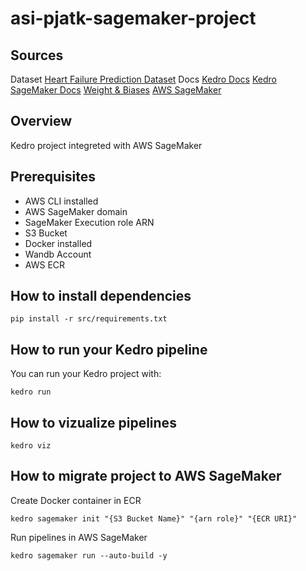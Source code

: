 # asi-pjatk-sagemaker-project

## Sources
Dataset
[Heart Failure Prediction Dataset](https://www.kaggle.com/datasets/fedesoriano/heart-failure-prediction)
Docs
[Kedro Docs](https://docs.kedro.org/en/stable/)
[Kedro SageMaker Docs](https://kedro-sagemaker.readthedocs.io/en/latest/)
[Weight & Biases](https://kedro-sagemaker.readthedocs.io/en/latest/)
[AWS SageMaker](https://docs.aws.amazon.com/sagemaker/index.html)

## Overview

Kedro project integreted with AWS SageMaker

## Prerequisites
- AWS CLI installed
- AWS SageMaker domain
- SageMaker Execution role ARN
- S3 Bucket
- Docker installed
- Wandb Account
- AWS ECR

## How to install dependencies

```
pip install -r src/requirements.txt
```

## How to run your Kedro pipeline

You can run your Kedro project with:

```
kedro run
```

## How to vizualize pipelines

```
kedro viz
```

## How to migrate project to AWS SageMaker
Create Docker container in ECR

```
kedro sagemaker init "{S3 Bucket Name}" "{arn role}" "{ECR URI}"
```

Run pipelines in AWS SageMaker

```
kedro sagemaker run --auto-build -y
```




